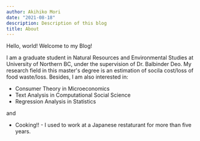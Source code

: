 ```yaml
---
author: Akihiko Mori
date: "2021-08-18"
description: Description of this blog
title: About
---
```

Hello, world! Welcome to my Blog!

<!---who am I?-->
<!---<p style="text-align: center;"> Who am I? </p>-->
I am a graduate student in Natural Resources and Environmental Studies at University of Northern BC, under the supervision of Dr. Balbinder Deo. My research field in this master's degree is an estimation of socila cost/loss of food waste/loss. Besides, I am also interested in:
- Consumer Theory in Microeconomics
- Text Analysis in Computational Social Science
- Regression Analysis in Statistics

and

- Cooking!! - I used to work at a Japanese restaturant for more than five years.

<!---Purpose: I want to establish myself as an authority in my niche. Include links to online interviews or include video if you have it. Link to articles you’ve written at other sites. Include a few quotes from people who have used your information.
-->

<!---Purpose: I want to speak at conferences or be a consultant. Include information about your experience and why a company would want to hire you. Tell them again what sets you apart from others in your niche.
-->

<!---Purpose: I want to find a sponsor to help defray my costs to an event. While you’ll want to reach out to companies individually with customized requests, it can’t hurt to include this information where people can find it. Include exactly what you’re looking for and what you’ll provide for the company in return. The more information you can give, the better.
-->

<!---Purpose: I want to work with marketers to host giveaways or provide reviews. Include a link to your disclosure policy and explain what types of products you’re interested in receiving and why (you don’t want to be pitched for baby food if you don’t have kids or if your kids are teens). Give an overview of your traffic statistics (e.g., I reach mostly women who are interested in teaching themselves about technology). You don’t have to give everything away (i.e., specific numbers or demographics), generalities are OK as long as they convey enough information to pique the visitor’s interest.
-->
